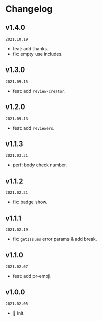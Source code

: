 # Changelog

## v1.4.0

`2021.10.19`

- feat: add thanks.
- fix: empty use includes.

## v1.3.0

`2021.09.15`

- feat: add `review-creator`.

## v1.2.0

`2021.09.13`

- feat: add `reviewers`.

## v1.1.3

`2021.03.31`

- perf: body check number.

## v1.1.2

`2021.02.21`

- fix: badge show.

## v1.1.1

`2021.02.19`

- fix: `getIssues` error params & add break.

## v1.1.0

`2021.02.07`

- feat: add pr-emoji.

## v1.0.0

`2021.02.05`

- 🎉 Init.
